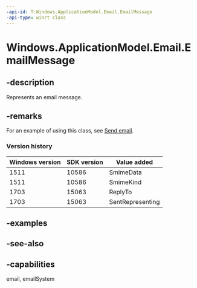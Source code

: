 ```yaml
---
-api-id: T:Windows.ApplicationModel.Email.EmailMessage
-api-type: winrt class
---
```


<!-- Class syntax.
public class EmailMessage : Windows.ApplicationModel.Email.IEmailMessage, Windows.ApplicationModel.Email.IEmailMessage2, Windows.ApplicationModel.Email.IEmailMessage3, Windows.ApplicationModel.Email.IEmailMessage4
-->

# Windows.ApplicationModel.Email.EmailMessage

## -description
Represents an email message.

## -remarks

For an example of using this class, see [Send email](https://docs.microsoft.com/windows/uwp/contacts-and-calendar/sending-email).

### Version history

| Windows version | SDK version | Value added |
| -- | -- | -- |
| 1511 | 10586 | SmimeData |
| 1511 | 10586 | SmimeKind |
| 1703 | 15063 | ReplyTo |
| 1703 | 15063 | SentRepresenting |

## -examples

## -see-also

## -capabilities
email, emailSystem
